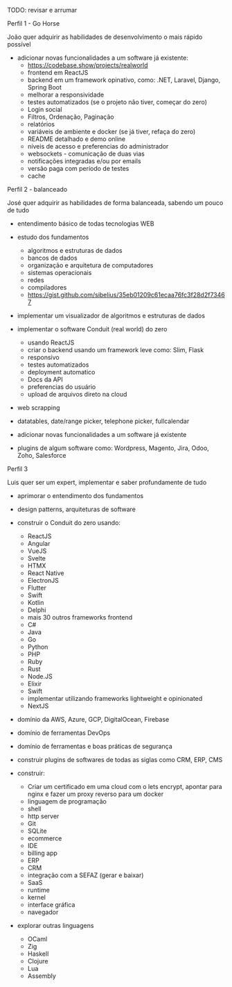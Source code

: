 TODO: revisar e arrumar

Perfil 1 - Go Horse

João quer adquirir as habilidades de desenvolvimento o mais rápido possível

- adicionar novas funcionalidades a um software já existente:
  - https://codebase.show/projects/realworld
  - frontend em ReactJS
  - backend em um framework opinativo, como: .NET, Laravel, Django, Spring Boot
  - melhorar a responsividade
  - testes automatizados (se o projeto não tiver, começar do zero)
  - Login social
  - Filtros, Ordenação, Paginação
  - relatórios
  - variáveis de ambiente e docker (se já tiver, refaça do zero)
  - README detalhado e demo online
  - níveis de acesso e preferencias do administrador
  - websockets - comunicação de duas vias
  - notificações integradas e/ou por emails
  - versão paga com período de testes
  - cache

Perfil 2 - balanceado

José quer adquirir as habilidades de forma balanceada, sabendo um pouco de tudo

- entendimento básico de todas tecnologias WEB

- estudo dos fundamentos
  - algoritmos e estruturas de dados
  - bancos de dados
  - organização e arquitetura de computadores
  - sistemas operacionais
  - redes
  - compiladores
  - https://gist.github.com/sibelius/35eb01209c61ecaa76fc3f28d2f73467

- implementar um visualizador de algoritmos e estruturas de dados

- implementar o software Conduit (real world) do zero

  - usando ReactJS
  - criar o backend usando um framework leve como: Slim, Flask
  - responsivo
  - testes automatizados
  - deployment automatico
  - Docs da API
  - preferencias do usuário
  - upload de arquivos direto na cloud

- web scrapping
- datatables, date/range picker, telephone picker, fullcalendar
- adicionar novas funcionalidades a um software já existente
- plugins de algum software como: Wordpress, Magento, Jira, Odoo, Zoho, Salesforce

Perfil 3

Luis quer ser um expert, implementar e saber profundamente de tudo

- aprimorar o entendimento dos fundamentos
- design patterns, arquiteturas de software

- construir o Conduit do zero usando:
  - ReactJS
  - Angular
  - VueJS
  - Svelte
  - HTMX
  - React Native
  - ElectronJS
  - Flutter
  - Swift
  - Kotlin
  - Delphi
  - mais 30 outros frameworks frontend
  - C#
  - Java
  - Go
  - Python
  - PHP
  - Ruby
  - Rust
  - Node.JS
  - Elixir
  - Swift
  - implementar utilizando frameworks lightweight e opinionated
  - NextJS
- domínio da AWS, Azure, GCP, DigitalOcean, Firebase
- domínio de ferramentas DevOps
- domínio de ferramentas e boas práticas de segurança
- construir plugins de softwares de todas as siglas como CRM, ERP, CMS
- construir:
  - Criar um certificado em uma cloud com o lets encrypt, apontar para nginx e fazer um proxy reverso para um docker
  - linguagem de programação
  - shell
  - http server
  - Git
  - SQLite
  - ecommerce
  - IDE
  - billing app
  - ERP
  - CRM
  - integração com a SEFAZ (gerar e baixar)
  - SaaS
  - runtime
  - kernel
  - interface gráfica
  - navegador
- explorar outras linguagens
  - OCaml
  - Zig
  - Haskell
  - Clojure
  - Lua
  - Assembly


